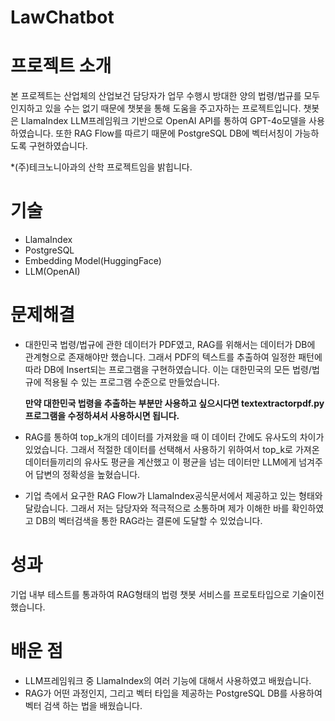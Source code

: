 # LawChatbot

# 프로젝트 소개

본 프로젝트는 산업체의 산업보건 담당자가 업무 수행시 방대한 양의 법령/법규를 모두 인지하고 있을 수는 없기 때문에 챗봇을 통해 도움을 주고자하는 프로젝트입니다. 챗봇은 LlamaIndex LLM프레임워크 기반으로 OpenAI API를 통하여 GPT-4o모델을 사용하였습니다. 또한 RAG Flow를 따르기 때문에 PostgreSQL DB에 벡터서칭이 가능하도록 구현하였습니다.

*(주)테크노니아과의 산학 프로젝트임을 밝힙니다.

# 기술

- LlamaIndex
- PostgreSQL
- Embedding Model(HuggingFace)
- LLM(OpenAI)

# 문제해결

- 대한민국 법령/법규에 관한 데이터가 PDF였고, RAG를 위해서는 데이터가 DB에 관계형으로 존재해야만 했습니다. 그래서 PDF의 텍스트를 추출하여 일정한 패턴에 따라 DB에 Insert되는 프로그램을 구현하였습니다. 이는 대한민국의 모든 법령/법규에 적용될 수 있는 프로그램 수준으로 만들었습니다.

  **만약 대한민국 법령을 추출하는 부분만 사용하고 싶으시다면 textextractorpdf.py 프로그램을 수정하셔서 사용하시면 됩니다.**
- RAG를 통하여 top_k개의 데이터를 가져왔을 때 이 데이터 간에도 유사도의 차이가 있었습니다. 그래서 적절한 데이터를 선택해서 사용하기 위하여서 top_k로 가져온 데이터들끼리의 유사도 평균을 계산했고 이 평균을 넘는 데이터만 LLM에게 넘겨주어 답변의 정확성을 높혔습니다.
- 기업 측에서 요구한 RAG Flow가 LlamaIndex공식문서에서 제공하고 있는 형태와 달랐습니다. 그래서 저는 담당자와 적극적으로 소통하며 제가 이해한 바를 확인하였고 DB의 벡터검색을 통한 RAG라는 결론에 도달할 수 있었습니다.

# 성과

기업 내부 테스트를 통과하여 RAG형태의 법령 챗봇 서비스를 프로토타입으로 기술이전 했습니다.

# 배운 점

- LLM프레임워크 중 LlamaIndex의 여러 기능에 대해서 사용하였고 배웠습니다.
- RAG가 어떤 과정인지, 그리고 벡터 타입을 제공하는 PostgreSQL DB를 사용하여 벡터 검색 하는 법을 배웠습니다.

